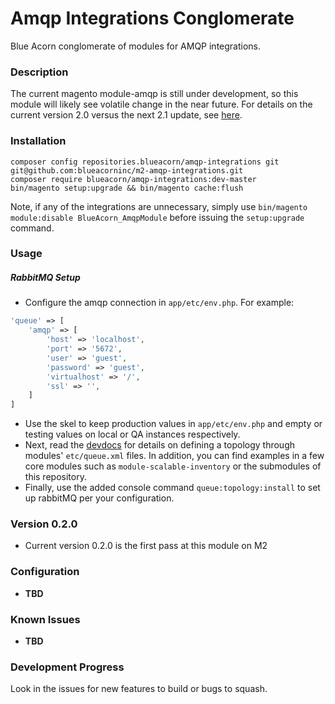 # Amqp Integrations Conglomerate
Blue Acorn conglomerate of modules for AMQP integrations. 

### Description
The current magento module-amqp is still under development, so this module will likely see volatile change in the near future.
For details on the current version 2.0 versus the next 2.1 update,
see [here](https://community.magento.com/t5/Just-Ask-Alan/RabbitMQ-lt-gt-Magento-2-EE-integration/m-p/25415#M153).

### Installation
```
composer config repositories.blueacorn/amqp-integrations git git@github.com:blueacorninc/m2-amqp-integrations.git
composer require blueacorn/amqp-integrations:dev-master
bin/magento setup:upgrade && bin/magento cache:flush
```
Note, if any of the integrations are unnecessary, simply use ``bin/magento module:disable BlueAcorn_AmqpModule`` before
issuing the ``setup:upgrade`` command.

### Usage

##### RabbitMQ Setup
- Configure the amqp connection in ``app/etc/env.php``. For example:

```php
'queue' => [
    'amqp' => [
        'host' => 'localhost',
        'port' => '5672',
        'user' => 'guest',
        'password' => 'guest',
        'virtualhost' => '/',
        'ssl' => '',
    ]
]
```
- Use the skel to keep production values in ``app/etc/env.php`` and empty or testing values on local or QA instances respectively.
- Next, read the [devdocs](http://devdocs.magento.com/guides/v2.0/config-guide/mq/config-mq.html) for details on defining a topology
through modules' ``etc/queue.xml`` files. In addition, you can find examples in a few core modules such as ``module-scalable-inventory``
or the submodules of this repository.
- Finally, use the added console command ``queue:topology:install`` to set up rabbitMQ per your configuration.

### Version 0.2.0
- Current version 0.2.0 is the first pass at this module on M2

### Configuration
- **TBD**

### Known Issues
- **TBD**

### Development Progress
Look in the issues for new features to build or bugs to squash.

